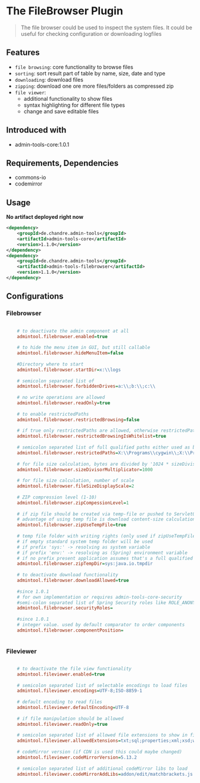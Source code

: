 # The FileBrowser Plugin
> The file browser could be used to inspect the system files. It could be useful for checking configuration or downloading logfiles

## Features
* `file browsing`: core functionality to browse files
* `sorting`: sort result part of table by name, size, date and type
* `downloading`: download files
* `zipping`: download one ore more files/folders as compressed zip
* `file viewer`: 
  * additional functionality to show files
  * syntax highlighting for different file types
  * change and save editable files   

## Introduced with
* admin-tools-core:1.0.1

## Requirements, Dependencies
* commons-io
* codemirror

## Usage

**No artifact deployed right now** 

```xml
<dependency>
	<groupId>de.chandre.admin-tools</groupId>
	<artifactId>admin-tools-core</artifactId>
	<version>1.1.0</version>
</dependency>
<dependency>
	<groupId>de.chandre.admin-tools</groupId>
	<artifactId>admin-tools-filebrowser</artifactId>
	<version>1.1.0</version>
</dependency>
```

## Configurations

### Filebrowser
	
```ini

	# to deactivate the admin component at all
	admintool.filebrowser.enabled=true
	
	# to hide the menu item in GUI, but still callable
	admintool.filebrowser.hideMenuItem=false
	
	#Directory where to start
	admintool.filebrowser.startDir=x:\\logs
	
	# semicolon separated list of
	admintool.filebrowser.forbiddenDrives=a:\\;b:\\;c:\\
	
	# no write operations are allowed
	admintool.filebrowser.readOnly=true
	
	# to enable restrictedPaths
	admintool.filebrowser.restrictedBrowsing=false
	
	# if true only restrictedPaths are allowed, otherwise restrictedPaths are working as blacklist
	admintool.filebrowser.restrictedBrowsingIsWhitelist=true
	
	# semicolon separated list of full qualified paths either used as black or white list
	admintool.filebrowser.restrictedPaths=X:\\Programs\\cygwin\\;X:\\Programs\\cygwin64\\
	
	# for file size calculation, bytes are divided by '1024 * sizeDivisorMultiplicator ^ x'
	admintool.filebrowser.sizeDivisorMultiplicator=1000
	
	# for file size calculation, number of scale
	admintool.filebrowser.fileSizeDisplayScale=2
	
	# ZIP compression level (1-10)
	admintool.filebrowser.zipCompessionLevel=1
	
	# if zip file should be created via temp-file or pushed to ServletOutputStream directly
	# advantage of using temp file is download content-size calculation
	admintool.filebrowser.zipUseTempFile=true
	
	# temp file folder with writing rights (only used if zipUseTempFile=true)
	# if empty standard system temp folder will be used
	# if prefix 'sys:' -> resolving as system variable
	# if prefix 'env:' -> resolving as (Spring) environment variable
	# if no prefix present application assumes that's a full qualified path to temp directory
	admintool.filebrowser.zipTempDir=sys:java.io.tmpdir
	
	# to deactivate download functionality
	admintool.filebrowser.downloadAllowed=true
	
	#since 1.0.1
	# for own implementation or requires admin-tools-core-security
	#semi-colon separated list of Spring Security roles like ROLE_ANONYMOUS;ROLE_ADMIN
	admintool.filebrowser.securityRoles=
	
	#since 1.0.1
	# integer value. used by default comparator to order components
	admintool.filebrowser.componentPosition=
		
```

### Fileviewer

	
```ini

	# to deactivate the file view functionality
	admintool.fileviewer.enabled=true
	
	# semicolon separated list of selectable encodings to load files
	admintool.fileviewer.encodings=UTF-8;ISO-8859-1
	
	# default encoding to read files 
	admintool.fileviewer.defaultEncoding=UTF-8
	
	# if file manipulation should be allowed
	admintool.fileviewer.readOnly=true
	
	# semicolon separated list of allowed file extensions to show in file viewer
	admintool.fileviewer.allowedExtensions=txt;sql;properties;xml;xsd;wsdl;htm;html;css;js;log;md;sh;bat;cmd
	
	# codeMirror version (if CDN is used this could maybe changed)
	admintool.fileviewer.codeMirrorVersion=5.13.2
	
	# semicolon separated list of additional codeMirror libs to load 
	admintool.fileviewer.codeMirrorAddLibs=addon/edit/matchbrackets.js
		
```